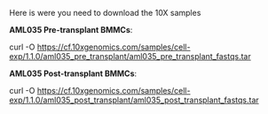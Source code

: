 Here is were you need to download the 10X samples

**AML035 Pre-transplant BMMCs**:

curl -O https://cf.10xgenomics.com/samples/cell-exp/1.1.0/aml035_pre_transplant/aml035_pre_transplant_fastqs.tar


**AML035 Post-transplant BMMCs**:

curl -O https://cf.10xgenomics.com/samples/cell-exp/1.1.0/aml035_post_transplant/aml035_post_transplant_fastqs.tar
